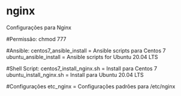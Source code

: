 # nginx
Configurações para Nginx

#Permissão:
	chmod 777

#Ansible: 
	centos7_ansible_install = Ansible scripts para Centos 7
	ubuntu_ansible_install = Ansible scripts for Ubuntu 20.04 LTS

#Shell Script:
	centos7_install_nginx.sh = Install para Centos 7
	ubuntu_install_nginx.sh = Install para Ubuntu 20.04 LTS


#Configurações
 	etc_nginx = Configurações padrões para /etc/nginx 
